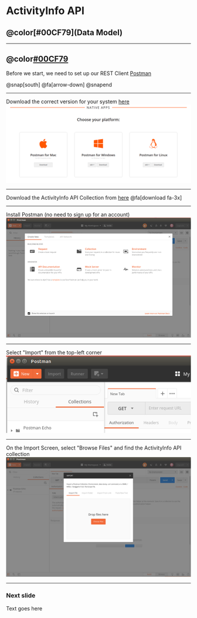 # ActivityInfo API
## @color[#00CF79](Data Model)

---

## @color[#00CF79](Set-up)

Before we start, we need to set up our REST Client [Postman](https://www.getpostman.com/)

@snap[south]
@fa[arrow-down]
@snapend

---

Download the correct version for your system [here]("https://www.getpostman.com/apps")
![Postman Apps](activityinfo/api/data-model/img/postman-apps.png)

---

Download the ActivityInfo API Collection from [here](https://github.com/jamiewhths/talks/activityinfo/api/data-model/resources/collections.api)
@fa[download fa-3x]

---

Install Postman (no need to sign up for an account)
![Postman Install](activityinfo/api/data-model/img/postman-installed.png)

---

Select "Import" from the top-left corner
![Import](activityinfo/api/data-model/img/postman-import-button.png)

---

On the Import Screen, select "Browse Files" and find the ActivityInfo API collection
![Import](activityinfo/api/data-model/img/postman-import-screen.png)

---

### Next slide

Text goes here
